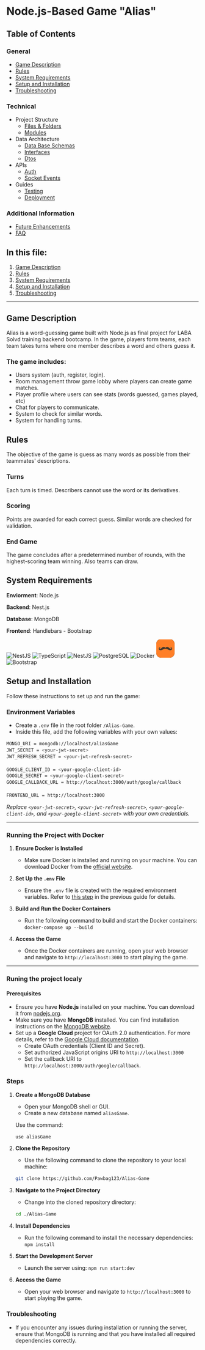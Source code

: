 # Node.js-Based Game "Alias"

## Table of Contents

### General
- [Game Description](#game-description)
- [Rules](#rules)
- [System Requirements](#system-requirements)
- [Setup and Installation](#setup-and-installation)
- [Troubleshooting](#troubleshooting)

### Technical
- Project Structure
    - [Files & Folders](documentation/project-structure/files-and-folders.md#)
    - [Modules](documentation/project-structure/core-modules.md#)
- Data Architecture
    - [Data Base Schemas](documentation/data-architecture/database-schemas.md#structure)
    - [Interfaces](documentation/data-architecture/interfaces.md#game-interfaces-documentation)
    - [Dtos](documentation/data-architecture/dtos#dtos)
- APIs
    - [Auth](documentation/apis/auth.md#auth-controller)
    - [Socket Events](documentation/apis/socket-events#socket-events-documentation)
- Guides
    - [Testing](documentation/guides/testing.md)
    - [Deployment](documentation/guides/deployment.md)

### Additional Information
- [Future Enhancements](documentation/deployment.md)
- [FAQ](documentation/faq.md)

## In this file:

1. [Game Description](#game-description)
2. [Rules](#rules)
3. [System Requirements](#system-requirements)
4. [Setup and Installation](#setup-and-installation)
5. [Troubleshooting](#troubleshooting)

---

## Game Description
Alias is a word-guessing game built with Node.js as final project for LABA Solvd training backend bootcamp. In the game, players form teams, each team takes turns where one member describes a word and others guess it. 

### The game includes:
- Users system (auth, register, login).
- Room management throw game lobby where players can create game matches.
- Player profile where users can see stats (words guessed, games played, etc) 
- Chat for players to communicate.
- System to check for similar words.
- System for handling turns.


## Rules
The objective of the game is guess as many words as possible from their teammates' descriptions.

### Turns
Each turn is timed. Describers cannot use the word or its derivatives.

### Scoring
Points are awarded for each correct guess. Similar words are checked for validation.

### End Game
The game concludes after a predetermined number of rounds, with the highest-scoring team winning. Also teams can draw.

## System Requirements
**Enviorment**: Node.js

**Backend**: Nest.js<br>

**Database**: MongoDB<br>

**Frontend**: Handlebars - Bootstrap

<p>
  <a title="NodeJs">
    <img src="https://skillicons.dev/icons?i=nodejs" width="48" alt="NestJS">
  </a>
  <a title="TypeScript">
    <img src="https://skillicons.dev/icons?i=typescript" width="48" alt="TypeScript">
  </a>
  <a title="NestJS">
    <img src="https://skillicons.dev/icons?i=nestjs" width="48" alt="NestJS">
  </a>
  <a title="MongoDB">
    <img src="https://skillicons.dev/icons?i=mongodb" width="48" alt="PostgreSQL">
  </a>
  <a title="Docker">
  <img src="https://skillicons.dev/icons?i=docker" width="48" alt="Docker">
  </a>
  <a title="Handlebars">
    <img src="./src/public/images/Handlebars.png" width="48" alt="Handlebars">
  </a>
    <a title="Bootstrap">
    <img src="https://skillicons.dev/icons?i=bootstrap" width="48" alt="Bootstrap">
  </a>
</p>

## Setup and Installation

Follow these instructions to set up and run the game:

### Environment Variables
   - Create a `.env` file in the root folder `/Alias-Game`.
   - Inside this file, add the following variables with your own values:
   
   ```bash
   MONGO_URI = mongodb://localhost/aliasGame
   JWT_SECRET = <your-jwt-secret>
   JWT_REFRESH_SECRET = <your-jwt-refresh-secret>

   GOOGLE_CLIENT_ID = <your-google-client-id>
   GOOGLE_SECRET = <your-google-client-secret>
   GOOGLE_CALLBACK_URL = http://localhost:3000/auth/google/callback

   FRONTEND_URL = http://localhost:3000
   ```
   *Replace `<your-jwt-secret>`, `<your-jwt-refresh-secret>`, `<your-google-client-id>`, and `<your-google-client-secret>` with your own credentials.*

---

### Running the Project with Docker

1. **Ensure Docker is Installed**
   - Make sure Docker is installed and running on your machine. You can download Docker from the [official website](https://www.docker.com/products/docker-desktop).

2. **Set Up the `.env` File**
   - Ensure the `.env` file is created with the required environment variables. Refer to [this step](#environment-variables) in the previous guide for details.

3. **Build and Run the Docker Containers**
   - Run the following command to build and start the Docker containers:
   `docker-compose up --build`

4. **Access the Game**
   - Once the Docker containers are running, open your web browser and navigate to `http://localhost:3000` to start playing the game.

---

### Runing the project localy

#### Prerequisites

- Ensure you have **Node.js** installed on your machine. You can download it from [nodejs.org](https://nodejs.org/).
- Make sure you have **MongoDB** installed. You can find installation instructions on the [MongoDB website](https://www.mongodb.com/try/download/community).
- Set up a **Google Cloud** project for OAuth 2.0 authentication. For more details, refer to the [Google Cloud documentation](https://cloud.google.com/docs).
  - Create OAuth credentials (Client ID and Secret).
  - Set authorized JavaScript origins URI to `http://localhost:3000`
  - Set the callback URI to `http://localhost:3000/auth/google/callback`.

### Steps

1. **Create a MongoDB Database**
   - Open your MongoDB shell or GUI.
   - Create a new database named `aliasGame`.

   Use the command: 
   ```bash
   use aliasGame
   ```
2. **Clone the Repository**
   - Use the following command to clone the repository to your local machine:
   ```bash
   git clone https://github.com/Pawbag123/Alias-Game
    ```
3. **Navigate to the Project Directory**
   - Change into the cloned repository directory:
   ```bash
   cd ./Alias-Game
    ```
4. **Install Dependencies**
   - Run the following command to install the necessary dependencies:
   `npm install`

5. **Start the Development Server**
   - Launch the server using:
   `npm run start:dev`

6. **Access the Game**
   - Open your web browser and navigate to `http://localhost:3000` to start playing the game.

### Troubleshooting

- If you encounter any issues during installation or running the server, ensure that MongoDB is running and that you have installed all required dependencies correctly.
